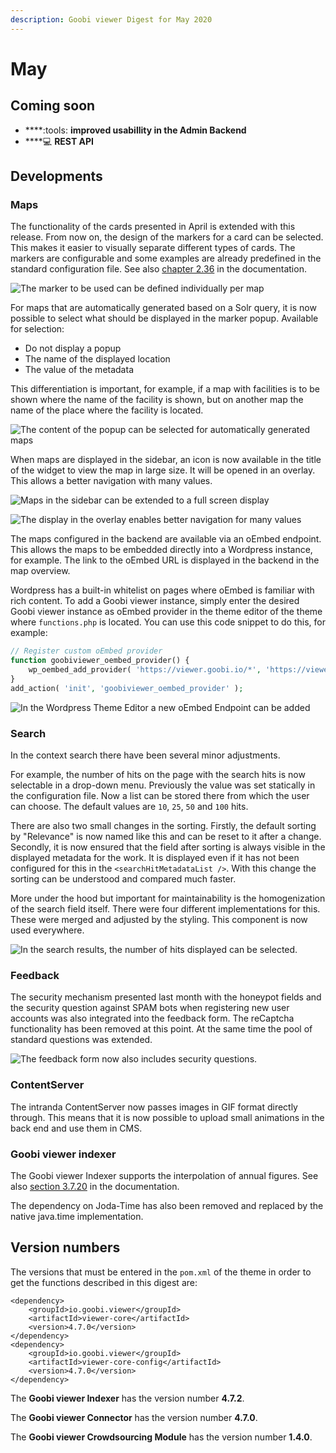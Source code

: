 ```yaml
---
description: Goobi viewer Digest for May 2020
---
```


# May

## Coming soon

* ****:tools: **improved usabillity in the Admin Backend**
* ****:computer: **REST API**

## Developments&#x20;

### Maps

The functionality of the cards presented in April is extended with this release. From now on, the design of the markers for a card can be selected. This makes it easier to visually separate different types of cards. The markers are configurable and some examples are already predefined in the standard configuration file. See also [chapter 2.36](https://docs.goobi.io/goobi-viewer-en/2/2.36) in the documentation.

![The marker to be used can be defined individually per map](../.gitbook/assets/2020-05\_maps\_overview.png)

For maps that are automatically generated based on a Solr query, it is now possible to select what should be displayed in the marker popup. Available for selection:

* Do not display a popup&#x20;
* The name of the displayed location
* The value of the metadata

This differentiation is important, for example, if a map with facilities is to be shown where the name of the facility is shown, but on another map the name of the place where the facility is located.

![The content of the popup can be selected for automatically generated maps](../.gitbook/assets/2020-05\_maps\_dropdown.png)

When maps are displayed in the sidebar, an icon is now available in the title of the widget to view the map in large size. It will be opened in an overlay. This allows a better navigation with many values.

![Maps in the sidebar can be extended to a full screen display](../.gitbook/assets/2020\_05-maps\_sidebar.png)

![The display in the overlay enables better navigation for many values](../.gitbook/assets/2020\_05-maps-overlay.png)

The maps configured in the backend are available via an oEmbed endpoint. This allows the maps to be embedded directly into a Wordpress instance, for example. The link to the oEmbed URL is displayed in the backend in the map overview.&#x20;

Wordpress has a built-in whitelist on pages where oEmbed is familiar with rich content. To add a Goobi viewer instance, simply enter the desired Goobi viewer instance as oEmbed provider in the theme editor of the theme where `functions.php` is located. You can use this code snippet to do this, for example:

```php
// Register custom oEmbed provider
function goobiviewer_oembed_provider() {
	wp_oembed_add_provider( 'https://viewer.goobi.io/*', 'https://viewer.goobi.io/oembed' );
}
add_action( 'init', 'goobiviewer_oembed_provider' );
```

![In the Wordpress Theme Editor a new oEmbed Endpoint can be added](../.gitbook/assets/2020\_05-wordpress-oembed-provider.png)

### Search

In the context search there have been several minor adjustments.&#x20;

For example, the number of hits on the page with the search hits is now selectable in a drop-down menu. Previously the value was set statically in the configuration file. Now a list can be stored there from which the user can choose. The default values are `10`, `25`, `50` and `100` hits.&#x20;

There are also two small changes in the sorting. Firstly, the default sorting by "Relevance" is now named like this and can be reset to it after a change. Secondly, it is now ensured that the field after sorting is always visible in the displayed metadata for the work. It is displayed even if it has not been configured for this in the `<searchHitMetadataList />`. With this change the sorting can be understood and compared much faster.&#x20;

More under the hood but important for maintainability is the homogenization of the search field itself. There were four different implementations for this. These were merged and adjusted by the styling. This component is now used everywhere.

![In the search results, the number of hits displayed can be selected.](../.gitbook/assets/2020\_05-hits-per-page-and-relevance.png)

### Feedback&#x20;

The security mechanism presented last month with the honeypot fields and the security question against SPAM bots when registering new user accounts was also integrated into the feedback form. The reCaptcha functionality has been removed at this point. At the same time the pool of standard questions was extended.

![The feedback form now also includes security questions.](../.gitbook/assets/2020-05\_feedback\_security\_question.png)

### ContentServer&#x20;

The intranda ContentServer now passes images in GIF format directly through. This means that it is now possible to upload small animations in the back end and use them in CMS.&#x20;

### Goobi viewer indexer&#x20;

The Goobi viewer Indexer supports the interpolation of annual figures. See also [section 3.7.20](https://docs.goobi.io/goobi-viewer-en/3/3.7#3-7-20-parameter-interpolateyears) in the documentation.&#x20;

The dependency on Joda-Time has also been removed and replaced by the native java.time implementation.

## Version numbers&#x20;

The versions that must be entered in the `pom.xml` of the theme in order to get the functions described in this digest are:

```markup
<dependency>
    <groupId>io.goobi.viewer</groupId>
    <artifactId>viewer-core</artifactId>
    <version>4.7.0</version>
</dependency>
<dependency>
    <groupId>io.goobi.viewer</groupId>
    <artifactId>viewer-core-config</artifactId>
    <version>4.7.0</version>
</dependency>
```

The **Goobi viewer Indexer** has the version number **4.7.2**.&#x20;

The **Goobi viewer Connector** has the version number **4.7.0**.

The **Goobi viewer Crowdsourcing Module** has the version number **1.4.0**.
